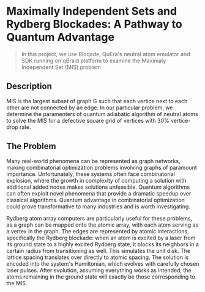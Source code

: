 # Maximally Independent Sets and Rydberg Blockades: A Pathway to Quantum Advantage
> In this project, we use Bloqade, QuEra's neutral atom emulator and SDK running on qBraid platform to examine the Maximaly Independent Set (MIS) problem
>
## Description
MIS is the largest subset of graph G such that each vertice next to each other are not connected by an edge. In our particular problem, we determine the paramenters of quantum adiabatic algorithm of neutral atoms to solve the MIS for a defective square grid of vertices with 30% vertice-drop rate.

## The Problem
Many real-world phenomena can be represented as graph networks, making combinatorial optimization problems involving graphs of paramount importance. Unfortunately, these systems often face combinatorial explosion, where the growth in complexity of computing a solution with additional added nodes makes solutions unfeasible. Quantum algorithms can often exploit novel phenomena that provide a dramatic speedup over classical algorithms. Quantum advantage in combinatorial optimization could prove transformative to many industries and is worth investigating.

Rydberg atom array computers are particularly useful for these problems, as a graph can be mapped onto the atomic array, with each atom serving as a vertex in the graph. The edges are represented by atomic interactions, specifically the Rydberg blockade: when an atom is excited by a laser from its ground state to a highly excited Rydberg state, it blocks its neighbors in a certain radius from transitioning as well. This simulates the unit disk. The lattice spacing translates over directly to atomic spacing. The solution is encoded into the system's Hamiltonian, which evolves with carefully chosen laser pulses. After evolution, assuming everything works as intended, the atoms remaining in the ground state will exactly be those corresponding to the MIS.
